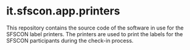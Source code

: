 # it.sfscon.app.printers
This repository contains the source code of the software in use for the SFSCON label printers. The printers are used to print the labels for the SFSCON participants during the check-in process.
